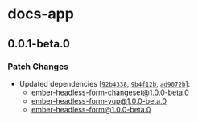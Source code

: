 # docs-app

## 0.0.1-beta.0

### Patch Changes

- Updated dependencies [[`92b4338`](https://github.com/CrowdStrike/ember-headless-form/commit/92b4338811cd4dbd824f84e018fbd8eb308a5517), [`9b4f12b`](https://github.com/CrowdStrike/ember-headless-form/commit/9b4f12b2343402f6c11e43fd550c4e484d6ae182), [`ad9072b`](https://github.com/CrowdStrike/ember-headless-form/commit/ad9072bd02cb38a75a1d05efdfefb88dc827cade)]:
  - ember-headless-form-changeset@1.0.0-beta.0
  - ember-headless-form-yup@1.0.0-beta.0
  - ember-headless-form@1.0.0-beta.0
